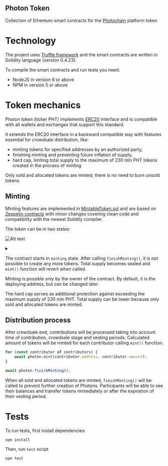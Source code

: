 Photon Token
---

Collection of Ethereum smart contracts for the [Photochain](https://photochain.io) platform token

# Technology

The project uses [Truffle framework](http://truffleframework.com/) and
the smart contracts are written in Solidity language (version 0.4.23).

To compile the smart contracts and run tests you need:
- NodeJS in version 6 or above
- NPM in version 5 or above

# Token mechanics

Photon token (ticker PHT) implements [ERC20](https://en.wikipedia.org/wiki/ERC20) interface and is compatible with
all wallets and exchanges that support this standard.

It extends the ERC20 interface in a backward compatible way with features essential for crowdsale distribution, like:
- minting tokens for specified addresses by an authorized party,
- finishing minting and preventing future inflation of supply,
- hard cap, limiting total supply to the maximum of 230 mln PHT tokens created in the process of minting

Only sold and allocated tokens are minted, there is no need to burn unsold tokens.

## Minting

Minting features are implemented in [MintableToken.sol](https://github.com/photochain/photon-token/blob/master/contracts/MintableToken.sol)
and are based on [Zeppelin contracts](https://github.com/OpenZeppelin/zeppelin-solidity/)
with minor changes covering clean code and compatibility with the newest Solidity compiler.

The token can be in two states:

![Alt text](https://g.gravizo.com/source/custom_mark10?https%3a%2f%2fraw.githubusercontent.com%2fphotochain%2fphoton-token%2fmaster%2fREADME.md)
<details> 
<summary></summary>
custom_mark10
  digraph G {
    mintable -> nonMintable [label="finishMinting"];
  }
custom_mark10
</details>

The contract starts in `minting` state.
After calling `finishMinting()`, it is not possible to create any more tokens.
Total supply becomes sealed and `mint()` function will revert when called.

Minting is possible only by the owner of the contract. By default, it is the deploying address, but can be changed later.

The hard cap serves as additional protection against exceeding the maximum supply of 230 mln PHT.
Total supply can be lower because only sold and allocated tokens are minted.

## Distribution process

After crowdsale end, contributions will be processed taking into account time of contribution, crowdsale stage and
vesting periods. Calculated amount of tokens will be minted for each contributor calling `mint()` function:

```javascript
for (const contributor of contributors) {
    await photon.mint(contributor.address, contributor.amount);
}

await photon.finishMinting();
```

When all sold and allocated tokens are minted, `finishMinting()` will be called to prevent further creation of Photons.
Participants will be able to see their balances and transfer tokens immediately or after the expiration of their vesting period.

# Tests

To run tests, first install dependencies:

```
npm install
```

Then, run `test` script

```
npm test
```
